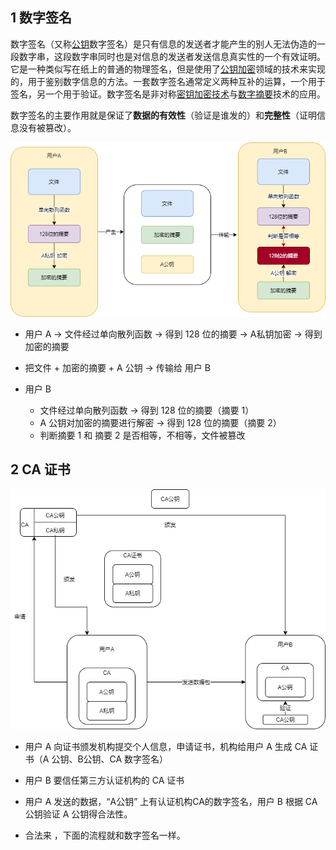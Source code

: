## 1 数字签名

数字签名（又称[公钥](https://baike.baidu.com/item/公钥)数字签名）是只有信息的发送者才能产生的别人无法伪造的一段数字串，这段数字串同时也是对信息的发送者发送信息真实性的一个有效证明。它是一种类似写在纸上的普通的物理签名，但是使用了[公钥加密](https://baike.baidu.com/item/公钥加密/6245950)领域的技术来实现的，用于鉴别数字信息的方法。一套数字签名通常定义两种互补的运算，一个用于签名，另一个用于验证。数字签名是非对称[密钥加密技术](https://baike.baidu.com/item/密钥加密技术)与[数字摘要](https://baike.baidu.com/item/数字摘要/4069118)技术的应用。

数字签名的主要作用就是保证了**数据的有效性**（验证是谁发的）和**完整性**（证明信息没有被篡改）。

![](../asset/数字签名.png)

* 用户 A -> 文件经过单向散列函数 -> 得到 128 位的摘要 -> A私钥加密 -> 得到加密的摘要
* 把文件 + 加密的摘要 + A 公钥  -> 传输给 用户 B

* 用户 B
  - 文件经过单向散列函数 -> 得到 128 位的摘要（摘要 1）
  - A 公钥对加密的摘要进行解密 -> 得到 128 位的摘要（摘要 2）
  - 判断摘要 1 和 摘要 2 是否相等，不相等，文件被篡改

## 2 CA 证书

![](../asset/ca.png)

* 用户 A 向证书颁发机构提交个人信息，申请证书，机构给用户 A 生成 CA 证书（A 公钥、B公钥、CA 数字签名）

* 用户 B 要信任第三方认证机构的 CA 证书

* 用户 A 发送的数据，“A公钥” 上有认证机构CA的数字签名，用户 B 根据 CA 公钥验证 A 公钥得合法性。
* 合法来 ，下面的流程就和数字签名一样。